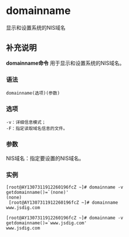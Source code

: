 domainname
===

显示和设置系统的NIS域名

## 补充说明

**domainname命令** 用于显示和设置系统的NIS域名。

### 语法  

```shell
domainname(选项)(参数)
```

### 选项  

```shell
-v：详细信息模式；
-F：指定读取域名信息的文件。
```

### 参数  

NIS域名：指定要设置的NIS域名。

### 实例  

```shell
[root@AY1307311912260196fcZ ~]# domainname -v
getdomainname()=`(none)'
(none)
 [root@AY1307311912260196fcZ ~]# domainname
www.jsdig.com

[root@AY1307311912260196fcZ ~]# domainname -v
getdomainname()=`www.jsdig.com'
www.jsdig.com
```


<!-- Linux命令行搜索引擎：https://jaywcjlove.github.io/linux-command/ -->